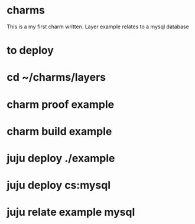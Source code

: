 # charms

This is a my first charm written. Layer example relates to a mysql database


# to deploy


# cd ~/charms/layers 
# charm proof example 
# charm build example 
# juju deploy ./example 
# juju deploy cs:mysql 
# juju relate example mysql 
